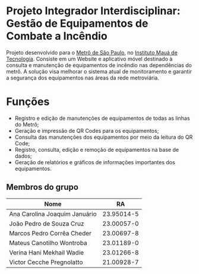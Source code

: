 # Projeto Integrador Interdisciplinar: Gestão de Equipamentos de Combate a Incêndio

Projeto  desenvolvido para o [Metrô de São Paulo](https://www.metro.sp.gov.br/), no [Instituto Mauá de Tecnologia](https://maua.br/). Consiste em um Website e aplicativo móvel destinado à consulta e manutenção de equipamentos de incêndio nas dependências do metrô. A solução visa melhorar o sistema atual de monitoramento e garantir a segurança dos equipamentos nas áreas da rede metroviária.

# Funções

- Registro e edição de manutenções de equipamentos de todas as linhas do Metrô;
- Geração e impressão de QR Codes para os equipamentos;
- Consulta das manutenções dos equipamentos por meio da leitura do QR Code;
- Registro, consulta, edição e remoção de equipamentos na base de dados;
- Geração de relatórios e gráficos de informações importantes dos equipamentos.

## Membros do grupo

| Nome                          | RA         |
|-------------------------------|------------|
| Ana Carolina Joaquim Januário | 23.95014-5 |
| João Pedro de Souza Cruz      | 23.00057-0 |
| Marcos Pedro Corrêa Cheder    | 23.00697-8 |
| Mateus Canotilho Wontroba     | 23.01189-0 |
| Verina Hani Mekhail Wadie     | 23.01266-8 |
| Victor Cecche Pregnolatto     | 21.00928-7 |
